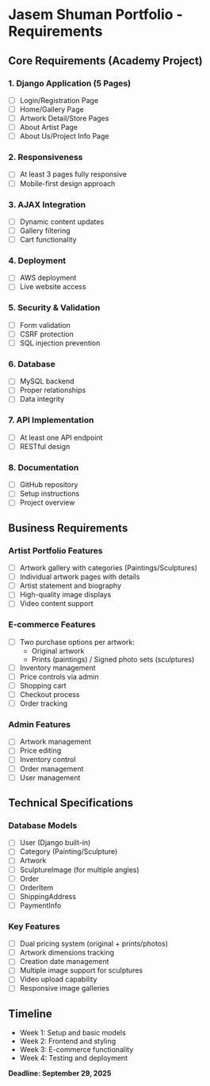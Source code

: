 # Jasem Shuman Portfolio - Requirements

## Core Requirements (Academy Project)

### 1. Django Application (5 Pages)
- [ ] Login/Registration Page
- [ ] Home/Gallery Page  
- [ ] Artwork Detail/Store Pages
- [ ] About Artist Page
- [ ] About Us/Project Info Page

### 2. Responsiveness
- [ ] At least 3 pages fully responsive
- [ ] Mobile-first design approach

### 3. AJAX Integration
- [ ] Dynamic content updates
- [ ] Gallery filtering
- [ ] Cart functionality

### 4. Deployment
- [ ] AWS deployment
- [ ] Live website access

### 5. Security & Validation
- [ ] Form validation
- [ ] CSRF protection
- [ ] SQL injection prevention

### 6. Database
- [ ] MySQL backend
- [ ] Proper relationships
- [ ] Data integrity

### 7. API Implementation
- [ ] At least one API endpoint
- [ ] RESTful design

### 8. Documentation
- [ ] GitHub repository
- [ ] Setup instructions
- [ ] Project overview

## Business Requirements

### Artist Portfolio Features
- [ ] Artwork gallery with categories (Paintings/Sculptures)
- [ ] Individual artwork pages with details
- [ ] Artist statement and biography
- [ ] High-quality image displays
- [ ] Video content support

### E-commerce Features
- [ ] Two purchase options per artwork:
  - Original artwork
  - Prints (paintings) / Signed photo sets (sculptures)
- [ ] Inventory management
- [ ] Price controls via admin
- [ ] Shopping cart
- [ ] Checkout process
- [ ] Order tracking

### Admin Features
- [ ] Artwork management
- [ ] Price editing
- [ ] Inventory control
- [ ] Order management
- [ ] User management

## Technical Specifications

### Database Models
- [ ] User (Django built-in)
- [ ] Category (Painting/Sculpture)
- [ ] Artwork
- [ ] SculptureImage (for multiple angles)
- [ ] Order
- [ ] OrderItem
- [ ] ShippingAddress
- [ ] PaymentInfo

### Key Features
- [ ] Dual pricing system (original + prints/photos)
- [ ] Artwork dimensions tracking
- [ ] Creation date management
- [ ] Multiple image support for sculptures
- [ ] Video upload capability
- [ ] Responsive image galleries

## Timeline
- Week 1: Setup and basic models
- Week 2: Frontend and styling
- Week 3: E-commerce functionality
- Week 4: Testing and deployment

**Deadline: September 29, 2025**